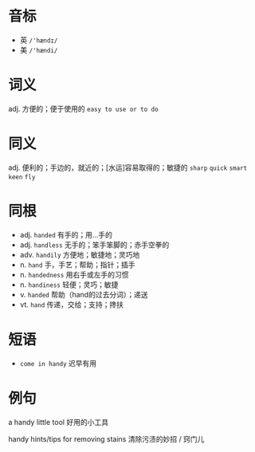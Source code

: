 # 音标

- 英 `/'hændɪ/`
- 美 `/'hændi/`

# 词义

adj. 方便的；便于使用的
`easy to use or to do`

# 同义

adj. 便利的；手边的，就近的；[水运]容易取得的；敏捷的
`sharp` `quick` `smart` `keen` `fly`

# 同根

- adj. `handed` 有手的；用...手的
- adj. `handless` 无手的；笨手笨脚的；赤手空拳的
- adv. `handily` 方便地；敏捷地；灵巧地
- n. `hand` 手，手艺；帮助；指针；插手
- n. `handedness` 用右手或左手的习惯
- n. `handiness` 轻便；灵巧；敏捷
- v. `handed` 帮助（hand的过去分词）；递送
- vt. `hand` 传递，交给；支持；搀扶

# 短语

- `come in handy` 迟早有用

# 例句

a handy little tool
好用的小工具

handy hints/tips for removing stains
清除污渍的妙招 / 窍门儿



